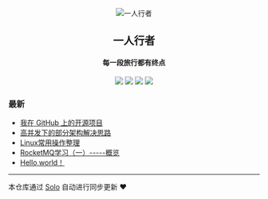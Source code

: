 <p align="center"><img alt="一人行者" src="https://static.b3log.org/images/brand/solo-32.png"></p><h2 align="center">
一人行者
</h2>

<h4 align="center">每一段旅行都有终点</h4>
<p align="center"><a title="一人行者" target="_blank" href="https://github.com/CrissMagic/solo-blog"><img src="https://img.shields.io/github/last-commit/CrissMagic/solo-blog.svg?style=flat-square&color=FF9900"></a>
<a title="GitHub repo size in bytes" target="_blank" href="https://github.com/CrissMagic/solo-blog"><img src="https://img.shields.io/github/repo-size/CrissMagic/solo-blog.svg?style=flat-square"></a>
<a title="Solo Version" target="_blank" href="https://github.com/b3log/solo/releases"><img src="https://img.shields.io/badge/solo-3.6.5-f1e05a.svg?style=flat-square&color=blueviolet"></a>
<a title="Hits" target="_blank" href="https://github.com/b3log/hits"><img src="https://hits.b3log.org/CrissMagic/solo-blog.svg"></a></p>

### 最新

* [我在 GitHub 上的开源项目](https://www.crissmagic.cn/my-github-repos)
* [高并发下的部分架构解决思路](https://www.crissmagic.cn/articles/2019/10/17/1571305607364.html)
* [Linux常用操作整理](https://www.crissmagic.cn/articles/2019/10/11/1570759641494.html)
* [RocketMQ学习（一）-----概览](https://www.crissmagic.cn/articles/2019/10/09/1570613610453.html)
* [Hello,world！](https://www.crissmagic.cn/hello-solo)



---

本仓库通过 [Solo](https://github.com/b3log/solo) 自动进行同步更新 ❤️ 